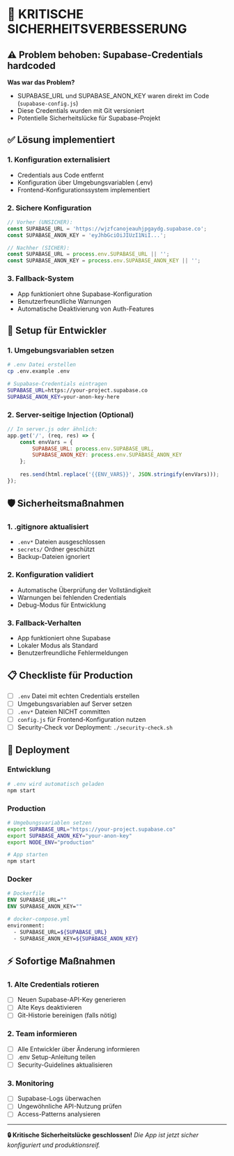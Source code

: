 # 🚨 KRITISCHE SICHERHEITSVERBESSERUNG

## ⚠️ Problem behoben: Supabase-Credentials hardcoded

**Was war das Problem?**
- SUPABASE_URL und SUPABASE_ANON_KEY waren direkt im Code (`supabase-config.js`)
- Diese Credentials wurden mit Git versioniert
- Potentielle Sicherheitslücke für Supabase-Projekt

## ✅ Lösung implementiert

### 1. Konfiguration externalisiert
- Credentials aus Code entfernt
- Konfiguration über Umgebungsvariablen (.env)
- Frontend-Konfigurationssystem implementiert

### 2. Sichere Konfiguration
```javascript
// Vorher (UNSICHER):
const SUPABASE_URL = 'https://wjzfcanojeauhjpgaydg.supabase.co';
const SUPABASE_ANON_KEY = 'eyJhbGciOiJIUzI1NiI...';

// Nachher (SICHER):
const SUPABASE_URL = process.env.SUPABASE_URL || '';
const SUPABASE_ANON_KEY = process.env.SUPABASE_ANON_KEY || '';
```

### 3. Fallback-System
- App funktioniert ohne Supabase-Konfiguration
- Benutzerfreundliche Warnungen
- Automatische Deaktivierung von Auth-Features

## 🔧 Setup für Entwickler

### 1. Umgebungsvariablen setzen
```bash
# .env Datei erstellen
cp .env.example .env

# Supabase-Credentials eintragen
SUPABASE_URL=https://your-project.supabase.co
SUPABASE_ANON_KEY=your-anon-key-here
```

### 2. Server-seitige Injection (Optional)
```javascript
// In server.js oder ähnlich:
app.get('/', (req, res) => {
    const envVars = {
        SUPABASE_URL: process.env.SUPABASE_URL,
        SUPABASE_ANON_KEY: process.env.SUPABASE_ANON_KEY
    };
    
    res.send(html.replace('{{ENV_VARS}}', JSON.stringify(envVars)));
});
```

## 🛡️ Sicherheitsmaßnahmen

### 1. .gitignore aktualisiert
- `.env*` Dateien ausgeschlossen
- `secrets/` Ordner geschützt
- Backup-Dateien ignoriert

### 2. Konfiguration validiert
- Automatische Überprüfung der Vollständigkeit
- Warnungen bei fehlenden Credentials
- Debug-Modus für Entwicklung

### 3. Fallback-Verhalten
- App funktioniert ohne Supabase
- Lokaler Modus als Standard
- Benutzerfreundliche Fehlermeldungen

## 📋 Checkliste für Production

- [ ] `.env` Datei mit echten Credentials erstellen
- [ ] Umgebungsvariablen auf Server setzen
- [ ] `.env*` Dateien NICHT committen
- [ ] `config.js` für Frontend-Konfiguration nutzen
- [ ] Security-Check vor Deployment: `./security-check.sh`

## 🚀 Deployment

### Entwicklung
```bash
# .env wird automatisch geladen
npm start
```

### Production
```bash
# Umgebungsvariablen setzen
export SUPABASE_URL="https://your-project.supabase.co"
export SUPABASE_ANON_KEY="your-anon-key"
export NODE_ENV="production"

# App starten
npm start
```

### Docker
```dockerfile
# Dockerfile
ENV SUPABASE_URL=""
ENV SUPABASE_ANON_KEY=""
```

```bash
# docker-compose.yml
environment:
  - SUPABASE_URL=${SUPABASE_URL}
  - SUPABASE_ANON_KEY=${SUPABASE_ANON_KEY}
```

## ⚡ Sofortige Maßnahmen

### 1. Alte Credentials rotieren
- [ ] Neuen Supabase-API-Key generieren
- [ ] Alte Keys deaktivieren
- [ ] Git-Historie bereinigen (falls nötig)

### 2. Team informieren
- [ ] Alle Entwickler über Änderung informieren
- [ ] .env Setup-Anleitung teilen
- [ ] Security-Guidelines aktualisieren

### 3. Monitoring
- [ ] Supabase-Logs überwachen
- [ ] Ungewöhnliche API-Nutzung prüfen
- [ ] Access-Patterns analysieren

---

**🔒 Kritische Sicherheitslücke geschlossen!**
*Die App ist jetzt sicher konfiguriert und produktionsreif.*
